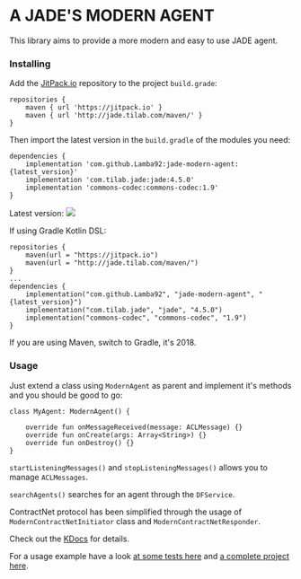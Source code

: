 # A JADE'S MODERN AGENT

This library aims to provide a more modern and easy to use JADE agent.

### Installing

Add the [JitPack.io](http://jitpack.io) repository to the project `build.grade`:
```
repositories {
    maven { url 'https://jitpack.io' }
    maven { url 'http://jade.tilab.com/maven/' }
}
```

Then import the latest version in the `build.gradle` of the modules you need:

```
dependencies {
    implementation 'com.github.Lamba92:jade-modern-agent:{latest_version}'
    implementation 'com.tilab.jade:jade:4.5.0'
    implementation 'commons-codec:commons-codec:1.9'
}
```
Latest version: [![](https://jitpack.io/v/Lamba92/jade-modern-agent.svg)](https://jitpack.io/#Lamba92/jade-modern-agent)

If using Gradle Kotlin DSL:
```
repositories {
    maven(url = "https://jitpack.io")
    maven(url = "http://jade.tilab.com/maven/")
}
...
dependencies {
    implementation("com.github.Lamba92", "jade-modern-agent", "{latest_version}")
    implementation("com.tilab.jade", "jade", "4.5.0")
    implementation("commons-codec", "commons-codec", "1.9")
}
```
If you are using Maven, switch to Gradle, it's 2018.

### Usage

Just extend a class using `ModernAgent` as parent and implement it's methods and you should be good to go:
```
class MyAgent: ModernAgent() {
   
    override fun onMessageReceived(message: ACLMessage) {}
    override fun onCreate(args: Array<String>) {}
    override fun onDestroy() {}
}
```

`startListeningMessages()` and `stopListeningMessages()` allows you to manage `ACLMessages`.

`searchAgents()` searches for an agent through the `DFService`.

ContractNet protocol has been simplified through the usage of `ModernContractNetInitiator` class and `ModernContractNetResponder`. 

Check out the [KDocs](https://lamba92.github.io/api/jade-modern-agent/) for details. 

For a usage example have a look [at some tests here](https://github.com/lamba92/jade-modern-agent/blob/master/src/test/kotlin/it/lamba/main/Test.kt) and [a complete project here](https://github.com/lamba92/agenti-intelligenti).